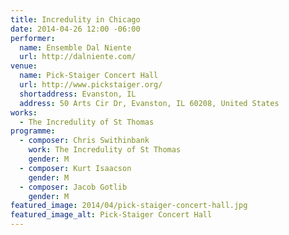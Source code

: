 ```yaml
---
title: Incredulity in Chicago
date: 2014-04-26 12:00 -06:00
performer:
  name: Ensemble Dal Niente
  url: http://dalniente.com/
venue:
  name: Pick-Staiger Concert Hall
  url: http://www.pickstaiger.org/
  shortaddress: Evanston, IL
  address: 50 Arts Cir Dr, Evanston, IL 60208, United States
works:
  - The Incredulity of St Thomas
programme:
  - composer: Chris Swithinbank
    work: The Incredulity of St Thomas
    gender: M
  - composer: Kurt Isaacson
    gender: M
  - composer: Jacob Gotlib
    gender: M
featured_image: 2014/04/pick-staiger-concert-hall.jpg
featured_image_alt: Pick-Staiger Concert Hall
---
```

